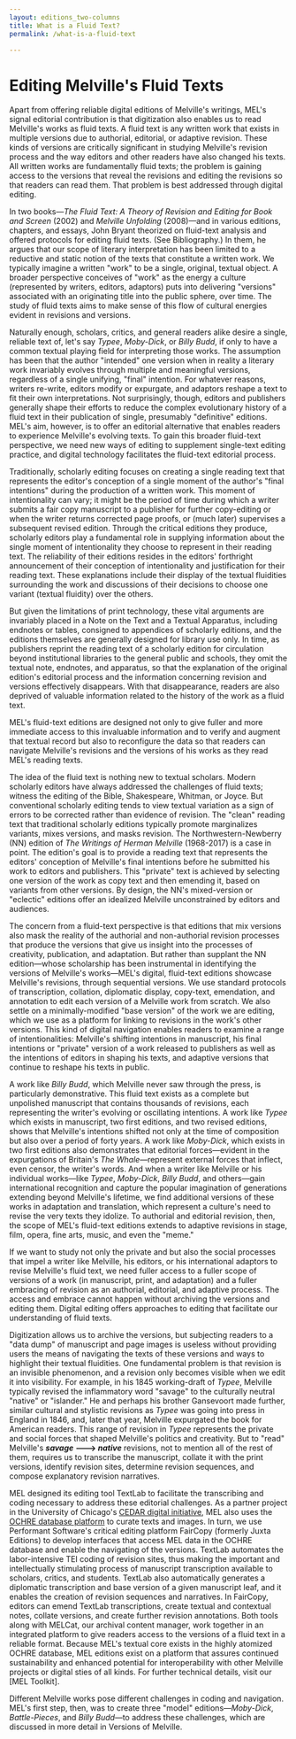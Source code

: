 ```yaml
---
layout: editions_two-columns
title: What is a Fluid Text?
permalink: /what-is-a-fluid-text

---
```


# Editing Melville's Fluid Texts

Apart from offering reliable digital editions of Melville's writings,
MEL's signal editorial contribution is that digitization also enables us
to read Melville's works as fluid texts. A fluid text is any written
work that exists in multiple versions due to authorial, editorial, or
adaptive revision. These kinds of versions are critically significant in
studying Melville's revision process and the way editors and other
readers have also changed his texts. All written works are fundamentally
fluid texts; the problem is gaining access to the versions that reveal
the revisions and editing the revisions so that readers can read them.
That problem is best addressed through digital editing.

In two books—*The Fluid Text: A Theory of Revision and Editing for
Book and Screen* (2002) and *Melville Unfolding* (2008)—and in various
editions, chapters, and essays, John Bryant theorized on fluid-text
analysis and offered protocols for editing fluid texts. (See
Bibliography.) In them, he argues that our scope of literary
interpretation has been limited to a reductive and static notion of the
texts that constitute a written work. We typically imagine a written
"work" to be a single, original, textual object. A broader perspective
conceives of "work" as the energy a culture (represented by writers,
editors, adaptors) puts into delivering "versions" associated with an
originating title into the public sphere, over time. The study of fluid
texts aims to make sense of this flow of cultural energies evident in
revisions and versions.

Naturally enough, scholars, critics, and general readers alike desire a
single, reliable text of, let's say *Typee*, *Moby-Dick*, or *Billy
Budd*, if only to have a common textual playing field for interpreting
those works. The assumption has been that the author "intended" one
version when in reality a literary work invariably evolves through
multiple and meaningful versions, regardless of a single unifying, "final" intention. For whatever reasons, writers re-write, editors modify or expurgate, and adaptors reshape a text to fit their own interpretations. Not surprisingly,
though, editors and publishers generally shape their efforts to reduce
the complex evolutionary history of a fluid text in their publication of
single, presumably "definitive" editions. MEL's aim, however, is to
offer an editorial alternative that enables readers to experience
Melville's evolving texts. To gain this broader fluid-text perspective,
we need new ways of editing to supplement single-text editing practice,
and digital technology facilitates the fluid-text editorial process.

Traditionally, scholarly editing focuses on creating a single reading
text that represents the editor's conception of a single moment of the
author's "final intentions" during the production of a written work.
This moment of intentionality can vary; it might be the period of time
during which a writer submits a fair copy manuscript to a publisher for
further copy-editing or when the writer returns corrected page proofs,
or (much later) supervises a subsequent revised edition. Through the
critical editions they produce, scholarly editors play a fundamental
role in supplying information about the single moment of
intentionality they choose to represent in their reading text. The
reliability of their editions resides in the editors' forthright
announcement of their conception of intentionality and justification for
their reading text. These explanations include their display of the
textual fluidities surrounding the work and discussions of their
decisions to choose one variant (textual fluidity) over the others.

But given the limitations of print technology, these vital arguments are
invariably placed in a Note on the Text and a Textual Apparatus,
including endnotes or tables, consigned to appendices of scholarly
editions, and the editions themselves are generally designed for library
use only. In time, as publishers reprint the reading text of a scholarly
edition for circulation beyond institutional libraries to the general
public and schools, they omit the textual note, endnotes, and apparatus,
so that the explanation of the original edition's editorial process and the information concerning revision and versions effectively disappears. With that
disappearance, readers are also deprived of valuable information related
to the history of the work as a fluid text.

MEL's fluid-text editions are designed not only to give fuller and more
immediate access to this invaluable information and to verify and
augment that textual record but also to reconfigure the data so that
readers can navigate Melville's revisions and the versions of his works
as they read MEL's reading texts.

The idea of the fluid text is nothing new to textual scholars. Modern
scholarly editors have always addressed the challenges of fluid texts;
witness the editing of the Bible, Shakespeare, Whitman, or Joyce. But
conventional scholarly editing tends to view textual variation as a sign
of errors to be corrected rather than evidence of revision. The "clean"
reading text that traditional scholarly editions typically promote marginalizes
variants, mixes versions, and masks revision. The Northwestern-Newberry
(NN) edition of *The Writings of Herman Melville* (1968-2017) is a case
in point. The edition's goal is to provide a reading text that
represents the editors' conception of Melville's final intentions before
he submitted his work to editors and publishers. This "private" text is
achieved by selecting one version of the work as copy text and then
emending it, based on variants from other versions. By design, the NN's
mixed-version or "eclectic" editions offer an idealized Melville
unconstrained by editors and audiences.

The concern from a fluid-text perspective is that editions that mix
versions also mask the reality of the authorial and non-authorial
revision processes that produce the versions that give us insight into
the processes of creativity, publication, and adaptation. But rather
than supplant the NN edition—whose scholarship has been instrumental
in identifying the versions of Melville's works—MEL's digital,
fluid-text editions showcase Melville's revisions, through sequential versions. We use standard protocols of transcription, collation, diplomatic display,
copy-text, emendation, and annotation to edit each version of a Melville
work from scratch. We also settle on a minimally-modified "base version" of the work we are editing, which we use as a platform for linking to revisions in the work's other versions. This kind of digital navigation enables readers to examine a range of intentionalities: Melville's shifting intentions in manuscript,
his final intentions or "private" version of a work released to
publishers as well as the intentions of editors in shaping his texts,
and adaptive versions that continue to reshape his texts in public.

A work like *Billy Budd*, which Melville never saw through the press, is
particularly demonstrative. This fluid text exists as a complete but
unpolished manuscript that contains thousands of revisions, each
representing the writer's evolving or oscillating intentions. A work
like *Typee* which exists in manuscript, two first editions, and two
revised editions, shows that Melville's intentions shifted not only at
the time of composition but also over a period of forty years. A work
like *Moby-Dick*, which exists in two first editions also demonstrates
that editorial forces—evident in the expurgations of Britain's *The
Whale*—represent external forces that inflect, even censor, the
writer's words. And when a writer like Melville or his individual
works—like *Typee*, *Moby-Dick*, *Billy Budd*, and others—gain
international recognition and capture the popular imagination of
generations extending beyond Melville's lifetime, we find additional
versions of these works in adaptation and translation, which represent a
culture's need to revise the very texts they idolize. To authorial and
editorial revision, then, the scope of MEL's fluid-text editions extends
to adaptive revisions in stage, film, opera, fine arts, music, and even
the "meme."

If we want to study not only the private and but also the social
processes that impel a writer like Melville, his editors, or his
international adaptors to revise Melville's fluid text, we need fuller
access to a fuller scope of versions of a work (in manuscript, print,
and adaptation) and a fuller embracing of revision as an authorial,
editorial, and adaptive process. The access and embrace cannot happen
without archiving the versions and editing them. Digital editing offers
approaches to editing that facilitate our understanding of fluid texts.

Digitization allows us to archive the versions, but subjecting readers
to a "data dump" of manuscript and page images is useless without
providing users the means of navigating the texts of these versions and
ways to highlight their textual fluidities. One fundamental problem is
that revision is an invisible phenomenon, and a revision only becomes
visible when we edit it into visibility. For example, in his 1845
working-draft of *Typee*, Melville typically revised the inflammatory
word "savage" to the culturally neutral "native" or "islander." He and
perhaps his brother Gansevoort made further, similar cultural and
stylistic revisions as *Typee* was going into press in England in 1846,
and, later that year, Melville expurgated the book for American readers.
This range of revision in *Typee* represents the private and social
forces that shaped Melville's politics and creativity. But to "read"
Melville's ***savage* ---\> *native*** revisions, not to mention all of
the rest of them, requires us to transcribe the manuscript, collate it
with the print versions, identify revision sites, determine revision
sequences, and compose explanatory revision narratives.

MEL designed its editing tool TextLab to facilitate the transcribing and coding necessary to address these editorial challenges. As a partner project in the University of Chicago's [CEDAR digital initiative](https://voices.uchicago.edu/cedar/), MEL also uses the [OCHRE database platform](https://oi.uchicago.edu/research/ochre-data-service) to curate texts and images. In turn, we use Performant Software's critical editing platform FairCopy (formerly Juxta Editions) to develop interfaces that access MEL data in the OCHRE database and enable the navigating of the versions. TextLab automates the labor-intensive TEI coding of revision sites, thus making the important and intellectually stimulating process of manuscript transcription available to scholars, critics, and students. TextLab also automatically generates a diplomatic transcription and base version of a given manuscript leaf, and it enables the creation of revision sequences and narratives. In FairCopy, editors can emend TextLab transcriptions,
create textual and contextual notes, collate versions, and create
further revision annotations. Both tools along with MELCat, our archival
content manager, work together in an integrated platform to give readers access to the versions of a fluid text in a reliable format. Because MEL's textual
core exists in the highly atomized OCHRE database, MEL editions exist on
a platform that assures continued sustainability and enhanced potential
for interoperability with other Melville projects or digital sties of all kinds. For further technical details, visit our [MEL Toolkit].

Different Melville works pose different challenges in coding and
navigation. MEL's first step, then, was to create three "model"
editions—*Moby-Dick*, *Battle-Pieces*, and *Billy Budd*—to address
these challenges, which are discussed in more detail in Versions of
Melville.
